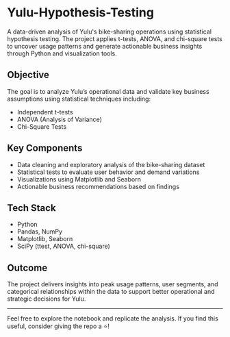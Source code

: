 # Yulu-Hypothesis-Testing
A data-driven analysis of Yulu's bike-sharing operations using statistical hypothesis testing. The project applies t-tests, ANOVA, and chi-square tests to uncover usage patterns and generate actionable business insights through Python and visualization tools.
## Objective

The goal is to analyze Yulu’s operational data and validate key business assumptions using statistical techniques including:

- Independent t-tests  
- ANOVA (Analysis of Variance)  
- Chi-Square Tests  

## Key Components

- Data cleaning and exploratory analysis of the bike-sharing dataset  
- Statistical tests to evaluate user behavior and demand variations  
- Visualizations using Matplotlib and Seaborn  
- Actionable business recommendations based on findings  

## Tech Stack

- Python  
- Pandas, NumPy  
- Matplotlib, Seaborn  
- SciPy (ttest, ANOVA, chi-square)  

## Outcome

The project delivers insights into peak usage patterns, user segments, and categorical relationships within the data to support better operational and strategic decisions for Yulu.

---

Feel free to explore the notebook and replicate the analysis. If you find this useful, consider giving the repo a ⭐!
